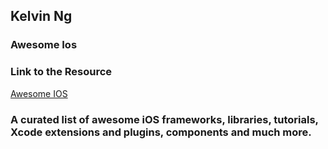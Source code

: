 ## Kelvin Ng
 ### Awesome Ios
 ### Link to the Resource
 [Awesome IOS](http://awesomeios.com/)
 ### A curated list of awesome iOS frameworks, libraries, tutorials, Xcode extensions and plugins, components and much more.
